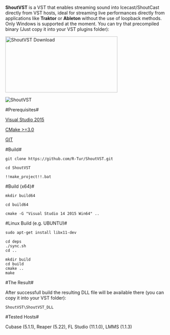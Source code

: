 **ShoutVST** is a VST that enables streaming sound into Icecast/ShoutCast directly from VST hosts, ideal for streaming live performances directly from applications like **Traktor** or **Ableton** without the use of loopback methods. Only Windows is supported at the moment. 
You can try that precompiled binary (Just copy it into your VST plugins folder):

<a href="https://www.kvraudio.com/product/shoutvst-by-r-tur">
<img src="http://jsound.org/img/download.jpg" alt="ShoutVST Download" height="175" width="350">
</a>

![ShoutVST](https://static.kvraudio.com/i/b/shoutvst.jpg "ShoutVST")

#Prerequisites#

[Visual Studio 2015](https://www.visualstudio.com/downloads/download-visual-studio-vs)

[CMake >=3.0](https://cmake.org/download/)

[GIT](https://git-scm.com/download/win)

#Build#

```
git clone https://github.com/R-Tur/ShoutVST.git
```

```
cd ShoutVST
```

```
!!make_project!!.bat
```

#Build (x64)#

```
mkdir build64
```

```
cd build64
```

```
cmake -G "Visual Studio 14 2015 Win64" ..
```

#Linux Build (e.g. UBUNTU)#

```
sudo apt-get install libx11-dev
```

```
cd deps
./sync.sh
cd ..
```

```
mkdir build
cd build
cmake ..
make
```

#The Result#

After successfull build the resulting DLL file will be available there (you can copy it into your VST folder):
```
ShoutVST\ShoutVST_DLL
```

#Tested Hosts#

Cubase (5.1.1), Reaper (5.22), FL Studio (11.1.0), LMMS (1.1.3)
